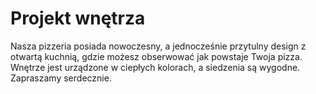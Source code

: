 # Projekt wnętrza

Nasza pizzeria posiada nowoczesny, a jednocześnie przytulny design z otwartą kuchnią, gdzie możesz obserwować jak powstaje Twoja pizza. Wnętrze jest urządzone w ciepłych kolorach, a siedzenia są wygodne. Zapraszamy serdecznie.
